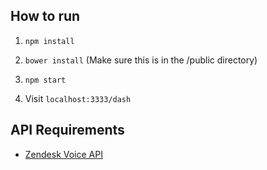 ## How to run

1. `npm install`

2. `bower install` (Make sure this is in the /public directory)

3. `npm start`

4. Visit `localhost:3333/dash`

## API Requirements

- [Zendesk Voice API](https://developer.zendesk.com/rest_api/docs/voice-api/voice#voice-historical-queue-activity-json-format)
